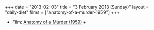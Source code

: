 +++
date = "2013-02-03"
title = "3 February 2013 (Sunday)"
layout = "daily-diet"
films = ["anatomy-of-a-murder-1959"]
+++

<ul>
<li class="entry films">Film: <a href="/films/anatomy-of-a-murder-1959">Anatomy of a Murder (1959)</a> +</li>
</ul>